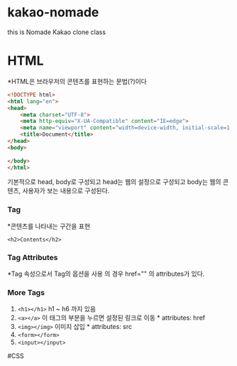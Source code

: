 # kakao-nomade

 this is Nomade Kakao clone class

# HTML
*HTML은 브라우저의 콘텐츠를 표현하는 문법(?)이다
```html
<!DOCTYPE html>
<html lang="en">
<head>
    <meta charset="UTF-8">
    <meta http-equiv="X-UA-Compatible" content="IE=edge">
    <meta name="viewport" content="width=device-width, initial-scale=1.0">
    <title>Document</title>
</head>
<body>
    
</body>
</html>
```
기본적으로 head, body로 구성되고 head는 웹의 설정으로 구성되고 body는 웹의 콘텐츠, 사용자가 보는 내용으로 구성된다.

### Tag
*콘텐츠를 나타내는 구간을 표현
```
<h2>Contents</h2>
```

### Tag Attributes
*Tag 속성으로서 Tag의 옵션을 사용
<a> 의 경우 href="" 의 attributes가 있다.
 
### More Tags
1. ```<h1></h1>``` h1 ~ h6 까지 있음
2. ```<a></a>``` 이 태그의 부분을 누르면 설정된 링크로 이동 * attributes: href
3. ```<img></img>``` 이미지 삽입 * attributes: src
4. ```<form></form>```
5. ```<input></input>```


#CSS
